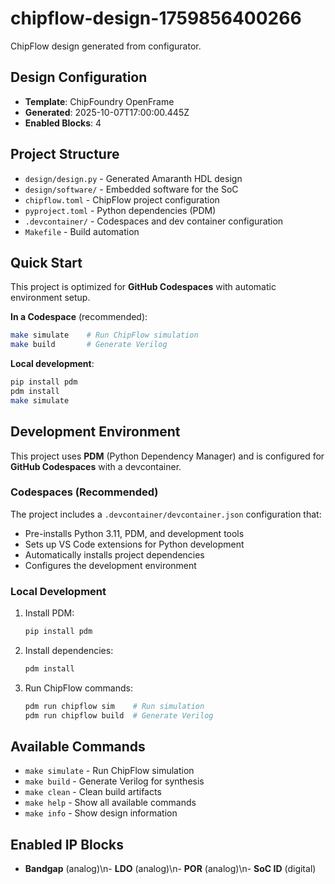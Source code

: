 # chipflow-design-1759856400266

ChipFlow design generated from configurator.

## Design Configuration

- **Template**: ChipFoundry OpenFrame
- **Generated**: 2025-10-07T17:00:00.445Z
- **Enabled Blocks**: 4

## Project Structure

- `design/design.py` - Generated Amaranth HDL design
- `design/software/` - Embedded software for the SoC
- `chipflow.toml` - ChipFlow project configuration  
- `pyproject.toml` - Python dependencies (PDM)
- `.devcontainer/` - Codespaces and dev container configuration
- `Makefile` - Build automation

## Quick Start

This project is optimized for **GitHub Codespaces** with automatic environment setup.

**In a Codespace** (recommended):
```bash
make simulate    # Run ChipFlow simulation
make build       # Generate Verilog
```

**Local development**:
```bash
pip install pdm
pdm install
make simulate
```

## Development Environment

This project uses **PDM** (Python Dependency Manager) and is configured for **GitHub Codespaces** with a devcontainer.

### Codespaces (Recommended)

The project includes a `.devcontainer/devcontainer.json` configuration that:
- Pre-installs Python 3.11, PDM, and development tools
- Sets up VS Code extensions for Python development  
- Automatically installs project dependencies
- Configures the development environment

### Local Development

1. Install PDM:
   ```bash
   pip install pdm
   ```

2. Install dependencies:
   ```bash
   pdm install
   ```

3. Run ChipFlow commands:
   ```bash
   pdm run chipflow sim    # Run simulation
   pdm run chipflow build  # Generate Verilog
   ```

## Available Commands

- `make simulate` - Run ChipFlow simulation
- `make build` - Generate Verilog for synthesis
- `make clean` - Clean build artifacts  
- `make help` - Show all available commands
- `make info` - Show design information

## Enabled IP Blocks

- **Bandgap** (analog)\n- **LDO** (analog)\n- **POR** (analog)\n- **SoC ID** (digital)
